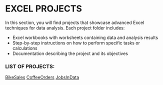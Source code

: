 # EXCEL PROJECTS
In this section, you will find projects that showcase advanced Excel techniques for data analysis. Each project folder includes:

- Excel workbooks with worksheets containing data and analysis results
- Step-by-step instructions on how to perform specific tasks or calculations
- Documentation describing the project and its objectives

### LIST OF PROJECTS:
[BikeSales](/Excel/BikeSales/)
[CoffeeOrders](/Excel/CoffeeOrders/)
[JobsInData](/Excel/JobsInData/)
